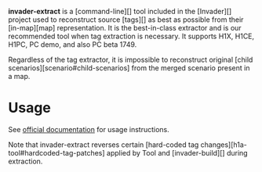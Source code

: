 **invader-extract** is a [command-line][] tool included in the [Invader][] project used to reconstruct source [tags][] as best as possible from their [in-map][map] representation. It is the best-in-class extractor and is our recommended tool when tag extraction is necessary. It supports H1X, H1CE, H1PC, PC demo, and also PC beta 1749.

Regardless of the tag extractor, it is impossible to reconstruct original [child scenarios][scenario#child-scenarios] from the merged scenario present in a map.

# Usage
See [official documentation][docs] for usage instructions.

Note that invader-extract reverses certain [hard-coded tag changes][h1a-tool#hardcoded-tag-patches] applied by Tool and [invader-build][] during extraction.

[docs]: https://github.com/SnowyMouse/invader#invader-extract
